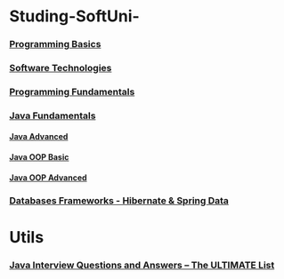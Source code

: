 # Studing-SoftUni-

### [Programming Basics](https://github.com/ivelin1936/Java/tree/master/Programing%20Basic)

### [Software Technologies](https://github.com/ivelin1936/Java/tree/master/Software%20Technologies)

### [Programming Fundamentals](https://github.com/ivelin1936/Java/tree/master/Programming%20Fundamentals)

### [Java Fundamentals](https://github.com/ivelin1936/Java/tree/master/Java%20Fundamentals)
#### [Java Advanced](https://github.com/ivelin1936/Java/tree/master/Java%20Fundamentals/Java%20Advanced)
#### [Java OOP Basic](https://github.com/ivelin1936/Java/tree/master/Java%20Fundamentals/Java%20OOP%20Basic)
#### [Java OOP Advanced](https://github.com/ivelin1936/Java/tree/master/Java%20Fundamentals/Java%20OOP%20Advanced)

### [Databases Frameworks - Hibernate & Spring Data](https://github.com/ivelin1936/Java/tree/master/Databases%20Frameworks%20-%20Hibernate%20%26%20Spring%20Data%20-%20%D0%BC%D0%B0%D1%80%D1%82%202018)

# Utils

### [Java Interview Questions and Answers – The ULTIMATE List](https://github.com/ivelin1936/Java/blob/master/JavaUltimateList.md)
